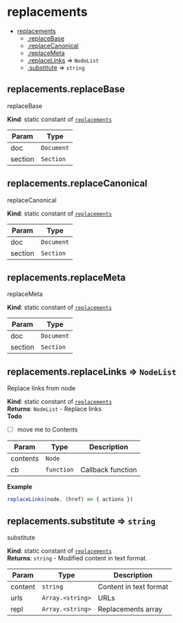 <a name="module_replacements"></a>

# replacements

* [replacements](#module_replacements)
    * [.replaceBase](#module_replacements.replaceBase)
    * [.replaceCanonical](#module_replacements.replaceCanonical)
    * [.replaceMeta](#module_replacements.replaceMeta)
    * [.replaceLinks](#module_replacements.replaceLinks) ⇒ <code>NodeList</code>
    * [.substitute](#module_replacements.substitute) ⇒ <code>string</code>

<a name="module_replacements.replaceBase"></a>

## replacements.replaceBase
replaceBase

**Kind**: static constant of [<code>replacements</code>](#module_replacements)  

| Param | Type |
| --- | --- |
| doc | <code>Document</code> | 
| section | <code>Section</code> | 

<a name="module_replacements.replaceCanonical"></a>

## replacements.replaceCanonical
replaceCanonical

**Kind**: static constant of [<code>replacements</code>](#module_replacements)  

| Param | Type |
| --- | --- |
| doc | <code>Document</code> | 
| section | <code>Section</code> | 

<a name="module_replacements.replaceMeta"></a>

## replacements.replaceMeta
replaceMeta

**Kind**: static constant of [<code>replacements</code>](#module_replacements)  

| Param | Type |
| --- | --- |
| doc | <code>Document</code> | 
| section | <code>Section</code> | 

<a name="module_replacements.replaceLinks"></a>

## replacements.replaceLinks ⇒ <code>NodeList</code>
Replace links from node

**Kind**: static constant of [<code>replacements</code>](#module_replacements)  
**Returns**: <code>NodeList</code> - Replace links  
**Todo**

- [ ] move me to Contents


| Param | Type | Description |
| --- | --- | --- |
| contents | <code>Node</code> |  |
| cb | <code>function</code> | Callback function |

**Example**  
```js
replaceLinks(node, (href) => { actions })
```
<a name="module_replacements.substitute"></a>

## replacements.substitute ⇒ <code>string</code>
substitute

**Kind**: static constant of [<code>replacements</code>](#module_replacements)  
**Returns**: <code>string</code> - Modified content in text format.  

| Param | Type | Description |
| --- | --- | --- |
| content | <code>string</code> | Content in text format |
| urls | <code>Array.&lt;string&gt;</code> | URLs |
| repl | <code>Array.&lt;string&gt;</code> | Replacements array |

